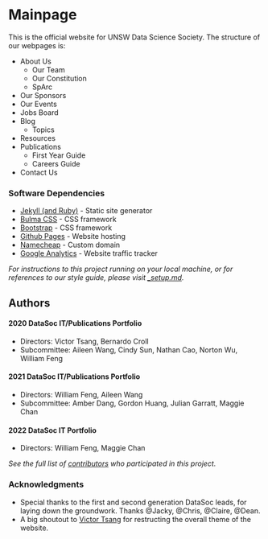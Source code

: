 # Mainpage

This is the official website for UNSW Data Science Society. The structure of our webpages is:

* About Us
  * Our Team
  * Our Constitution
  * SpArc
* Our Sponsors
* Our Events
* Jobs Board
* Blog
  * Topics
* Resources
* Publications
  * First Year Guide
  * Careers Guide
* Contact Us

### Software Dependencies

* [Jekyll (and Ruby)](https://jekyllrb.com/) - Static site generator
* [Bulma CSS](https://bulma.io/) - CSS framework
* [Bootstrap](https://getbootstrap.com/) - CSS framework
* [Github Pages](https://pages.github.com/) - Website hosting
* [Namecheap](https://www.namecheap.com/) - Custom domain
* [Google Analytics](https://analytics.google.com/) - Website traffic tracker

*For instructions to this project running on your local machine, or for references to our style guide, please visit [_setup.md](_setup.md).*

## Authors

#### 2020 DataSoc IT/Publications Portfolio 
* Directors: Victor Tsang, Bernardo Croll
* Subcommittee: Aileen Wang, Cindy Sun, Nathan Cao, Norton Wu, William Feng

#### 2021 DataSoc IT/Publications Portfolio
* Directors: William Feng, Aileen Wang
* Subcommittee: Amber Dang, Gordon Huang, Julian Garratt, Maggie Chan

#### 2022 DataSoc IT Portfolio
* Directors: William Feng, Maggie Chan

*See the full list of [contributors](https://github.com/UNSW-Data-Soc/unsw-data-soc.github.io/graphs/contributors) who participated in this project.*
<br>

### Acknowledgments

* Special thanks to the first and second generation DataSoc leads, for laying down the groundwork. Thanks @Jacky, @Chris, @Claire, @Dean.
* A big shoutout to [Victor Tsang](https://github.com/victorwctsang) for restructing the overall theme of the website.